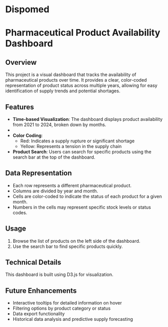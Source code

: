# Dispomed

# Pharmaceutical Product Availability Dashboard

## Overview
This project is a visual dashboard that tracks the availability of pharmaceutical products over time. It provides a clear, color-coded representation of product status across multiple years, allowing for easy identification of supply trends and potential shortages.

## Features
- **Time-based Visualization**: The dashboard displays product availability from 2021 to 2024, broken down by months.
- 
- **Color Coding**: 
  - Red: Indicates a supply rupture or significant shortage
  - Yellow: Represents a tension in the supply chain
- **Product Search**: Users can search for specific products using the search bar at the top of the dashboard.

## Data Representation
- Each row represents a different pharmaceutical product.
- Columns are divided by year and month.
- Cells are color-coded to indicate the status of each product for a given month.
- Numbers in the cells may represent specific stock levels or status codes.

## Usage
1. Browse the list of products on the left side of the dashboard.
2. Use the search bar to find specific products quickly.

## Technical Details
This dashboard is built using D3.js for visualization.

## Future Enhancements
- Interactive tooltips for detailed information on hover
- Filtering options by product category or status
- Data export functionality
- Historical data analysis and predictive supply forecasting